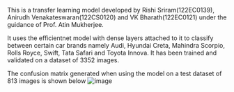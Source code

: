 This is a transfer learning model developed by Rishi Sriram(122EC0139), Anirudh Venakateswaran(122CS0120) and VK Bharath(122EC0121) under the guidance of Prof. Atin Mukherjee. 

It uses the efficientnet model with dense layers attached to it to classify between certain car brands namely Audi, Hyundai Creta, Mahindra Scorpio, Rolls Royce, Swift, Tata Safari and Toyota Innova.
It has been trained and validated on a dataset of 3352 images.

The confusion matrix generated when using the model on a test dataset of 813 images is shown below
![image](https://github.com/rickyrorton/car-brand-classifier/assets/74890659/79cda9ef-09cc-4dec-8bf7-75a4e5c9aaf4)
